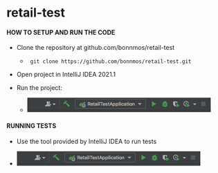 # retail-test

#### HOW TO SETUP AND RUN THE CODE

* Clone the repository at github.com/bonnmos/retail-test
  * ```  git clone https://github.com/bonnmos/retail-test.git  ```
* Open project in IntelliJ IDEA 2021.1
* Run the project:
  
  * ![GitHub Logo](/run-retail.png)

#### RUNNING TESTS

* Use the tool provided by IntelliJ IDEA to run tests

 * ![GitHub Logo](/run-retail.png)

